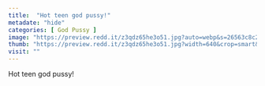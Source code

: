 ```yaml
---
title:  "Hot teen god pussy!"
metadate: "hide"
categories: [ God Pussy ]
image: "https://preview.redd.it/z3qdz65he3o51.jpg?auto=webp&s=26563c8c22c3c38f9665cf9f18893c4c35496871"
thumb: "https://preview.redd.it/z3qdz65he3o51.jpg?width=640&crop=smart&auto=webp&s=5466c95ee19d7ddb2699919265be5ef82c7b9a0f"
visit: ""
---
```

Hot teen god pussy!

